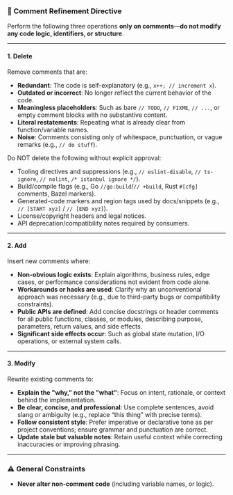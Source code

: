 ### 📝 Comment Refinement Directive

Perform the following three operations **only on comments**—**do not modify any code logic, identifiers, or structure**.

---

#### 1. **Delete**  
Remove comments that are:
- **Redundant**: The code is self-explanatory (e.g., `x++; // increment x`).
- **Outdated or incorrect**: No longer reflect the current behavior of the code.
- **Meaningless placeholders**: Such as bare `// TODO`, `// FIXME`, `// ...`, or empty comment blocks with no substantive content.
- **Literal restatements**: Repeating what is already clear from function/variable names.
- **Noise**: Comments consisting only of whitespace, punctuation, or vague remarks (e.g., `// do stuff`).

Do NOT delete the following without explicit approval:
- Tooling directives and suppressions (e.g., `// eslint-disable`, `// ts-ignore`, `// nolint`, `/* istanbul ignore */`).
- Build/compile flags (e.g., Go `//go:build`/`// +build`, Rust `#[cfg]` comments, Bazel markers).
- Generated-code markers and region tags used by docs/snippets (e.g., `// [START xyz]` / `// [END xyz]`).
- License/copyright headers and legal notices.
- API deprecation/compatibility notes required by consumers.

---

#### 2. **Add**  
Insert new comments where:
- **Non-obvious logic exists**: Explain algorithms, business rules, edge cases, or performance considerations not evident from code alone.
- **Workarounds or hacks are used**: Clarify why an unconventional approach was necessary (e.g., due to third-party bugs or compatibility constraints).
- **Public APIs are defined**: Add concise docstrings or header comments for all public functions, classes, or modules, describing purpose, parameters, return values, and side effects.
- **Significant side effects occur**: Such as global state mutation, I/O operations, or external system calls.

---

#### 3. **Modify**  
Rewrite existing comments to:
- **Explain the "why," not the "what"**: Focus on intent, rationale, or context behind the implementation.
- **Be clear, concise, and professional**: Use complete sentences, avoid slang or ambiguity (e.g., replace “this thing” with precise terms).
- **Follow consistent style**: Prefer imperative or declarative tone as per project conventions; ensure grammar and punctuation are correct.
- **Update stale but valuable notes**: Retain useful context while correcting inaccuracies or improving phrasing.

---

### ⚠️ General Constraints
- **Never alter non-comment code** (including variable names, or logic).
